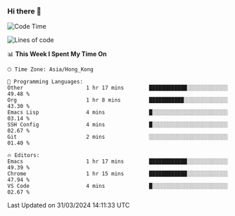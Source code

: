 ### Hi there 👋

<!--
**nicehiro/nicehiro** is a ✨ _special_ ✨ repository because its `README.md` (this file) appears on your GitHub profile.

Here are some ideas to get you started:

- 🔭 I’m currently working on ...
- 🌱 I’m currently learning ...
- 👯 I’m looking to collaborate on ...
- 🤔 I’m looking for help with ...
- 💬 Ask me about ...
- 📫 How to reach me: ...
- 😄 Pronouns: ...
- ⚡ Fun fact: ...
-->

<!--START_SECTION:waka-->
![Code Time](http://img.shields.io/badge/Code%20Time-294%20hrs%2036%20mins-blue)

![Lines of code](https://img.shields.io/badge/From%20Hello%20World%20I%27ve%20Written-2.6%20million%20lines%20of%20code-blue)

📊 **This Week I Spent My Time On** 

```text
🕑︎ Time Zone: Asia/Hong_Kong

💬 Programming Languages: 
Other                    1 hr 17 mins        ████████████░░░░░░░░░░░░░   49.48 % 
Org                      1 hr 8 mins         ███████████░░░░░░░░░░░░░░   43.30 % 
Emacs Lisp               4 mins              █░░░░░░░░░░░░░░░░░░░░░░░░   03.14 % 
SSH Config               4 mins              █░░░░░░░░░░░░░░░░░░░░░░░░   02.67 % 
Git                      2 mins              ░░░░░░░░░░░░░░░░░░░░░░░░░   01.40 % 

🔥 Editors: 
Emacs                    1 hr 17 mins        ████████████░░░░░░░░░░░░░   49.39 % 
Chrome                   1 hr 15 mins        ████████████░░░░░░░░░░░░░   47.94 % 
VS Code                  4 mins              █░░░░░░░░░░░░░░░░░░░░░░░░   02.67 % 
```


 Last Updated on 31/03/2024 14:11:33 UTC
<!--END_SECTION:waka-->
